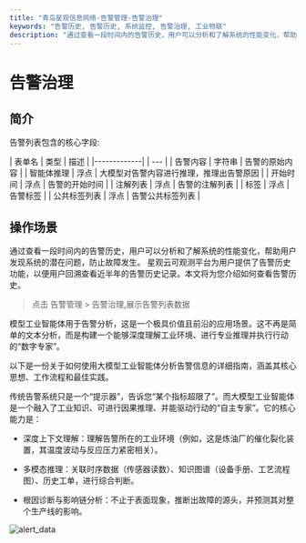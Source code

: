 ```yaml
---
title: "青岛星观信息网络-告警管理-告警治理"
keywords: "告警历史, 告警历史, 系统监控, 告警治理, 工业物联"
description: "通过查看一段时间内的告警历史，用户可以分析和了解系统的性能变化，帮助用户发现系统的潜在问题，防止故障发生。 星观云可观测平台为用户提供了告警历史功能，以便用户回溯查看近半年的告警历史记录。本文将为您介绍如何查看告警历史。"
---
```


# 告警治理

## 简介 

告警列表包含的核心字段:

| 表单名         | 类型 | 描述 |
|-------------|  | --- |
| 告警内容       | 字符串	| 告警的原始内容 |
| 智能体推理       |	浮点 |	大模型对告警内容进行推理，推理出告警原因 |
| 开始时间       |	浮点 |	告警的开始时间 |
| 注解列表       |	浮点 |	告警的注解列表 |
| 标签       |	浮点 |	告警标签 |
| 公共标签列表       |	浮点 |	告警公共标签列表 |

## 操作场景

通过查看一段时间内的告警历史，用户可以分析和了解系统的性能变化，帮助用户发现系统的潜在问题，防止故障发生。 
星观云可观测平台为用户提供了告警历史功能，以便用户回溯查看近半年的告警历史记录。本文将为您介绍如何查看告警历史。

 > 点击 告警管理 > 告警治理,展示告警列表数据

模型工业智能体用于告警分析，这是一个极具价值且前沿的应用场景。这不再是简单的文本分析，而是构建一个能够深度理解工业环境、进行专业推理并执行行动的“数字专家”。

以下是一份关于如何使用大模型工业智能体分析告警信息的详细指南，涵盖其核心思想、工作流程和最佳实践。

传统告警系统只是一个“提示器”，告诉您“某个指标超限了”。而大模型工业智能体是一个融入了工业知识、可进行因果推理、并能驱动行动的“自主专家”。它的核心能力是：

 - 深度上下文理解：理解告警所在的工业环境（例如，这是炼油厂的催化裂化装置，其温度波动与反应压力紧密相关）。

 - 多模态推理：关联时序数据（传感器读数）、知识图谱（设备手册、工艺流程图）、历史工单，进行综合判断。

 - 根因诊断与影响链分析：不止于表面现象，推断出故障的源头，并预测其对整个生产线的影响。


![alert_data](/docs-assets/img/alert/alert_data.png)


